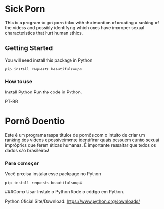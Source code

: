 
# Sick Porn

This is a program to get porn titles with the intention of creating a ranking of the videos and possibly identifying which ones have improper sexual characteristics that hurt human ethics.


## Getting Started
You will need install this package in Python
```
pip install requests beautifulsoup4 
```

### How to use
Install Python
Run the code in Python.

PT-BR
# Pornô Doentio
Este é um programa raspa títulos de pornôs com o intuito de criar um ranking dos videos e possivelmente identificar quais possuem cunho sexual impróprios que ferem éticas humanas. É importante ressaltar que todos os dados são brasileiros!

### Para começar 
Você precisa instalar esse packpage no Python 
```
pip install requests beautifulsoup4 
```
###Como Usar
Instale o Python
Rode o código em Python.

Python Oficial Site/Download: https://www.python.org/downloads/
